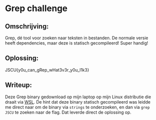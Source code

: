 # Grep challenge

## Omschrijving: 	

Grep, dé tool voor zoeken naar teksten in bestanden. De normale versie heeft dependencies, maar deze is statisch gecompileerd! Super handig!

## Oplossing:

JSCU{y0u_can_gRep_wHat3v3r_y0u_l1k3}

## Writeup:

Deze Grep binary gedownload op mijn laptop op mijn Linux distributie die draait via [WSL](https://docs.microsoft.com/en-us/windows/wsl/install-win10). De hint dat deze binary statisch gecompileerd was leidde me direct naar om de binary via `strings` te onderzoeken, en dan via `grep JSCU` te zoeken naar de flag. Dat leverde direct de oplossing op.